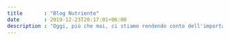 ```yaml
---
title       : "Blog Nutriente"
date        : 2019-12-23T20:17:01+06:00
description : "Oggi, più che mai, ci stiamo rendendo conto dell'importanza di ciò che mangiamo e del suo impatto su di noi, grazie all'informazione diffusa. Tuttavia, nonostante questa consapevolezza, c'è grande confusione nelle scelte alimentari. È essenziale capire quale sia il cibo più adatto a noi per vivere serenamente in un contesto sociale che sembra spingerci verso scelte poco salutari."
---
```


